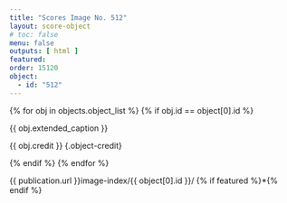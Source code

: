 ```yaml
---
title: "Scores Image No. 512"
layout: score-object
# toc: false
menu: false
outputs: [ html ]
featured: 
order: 15120
object:
  - id: "512"
---
```


{% for obj in objects.object_list %}
{% if obj.id == object[0].id %}

{{ obj.extended_caption }}

{{ obj.credit }} {.object-credit}

{% endif %}
{% endfor %}

<div class="object-credit object-url is-print-only">

{{ publication.url }}image-index/{{ object[0].id }}/ {% if featured %}*{% endif %}

</div>
